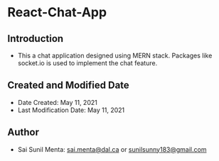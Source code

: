 # React-Chat-App


## Introduction

* This a chat application designed using MERN stack. Packages like socket.io is used to implement the chat feature.


## Created and Modified Date

* Date Created: May 11, 2021
* Last Modification Date: May 11, 2021

## Author

* Sai Sunil Menta: sai.menta@dal.ca or sunilsunny183@gmail.com


